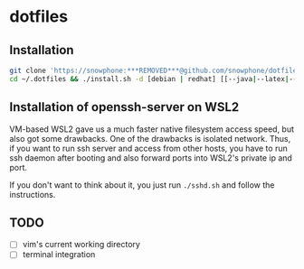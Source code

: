 # dotfiles

## Installation
~~~bash
git clone 'https://snowphone:***REMOVED***@github.com/snowphone/dotfiles' ~/.dotfiles && \
cd ~/.dotfiles && ./install.sh -d [debian | redhat] [[--java|--latex|--boost|--fun] | [--all|-a]]
~~~

## Installation of openssh-server on WSL2
VM-based WSL2 gave us a much faster native filesystem access speed, but also got some drawbacks. One of the drawbacks is isolated network. Thus, if you want to run ssh server and access from other hosts, you  have to run ssh daemon after booting and also forward ports into WSL2's private ip and port.

If you don't want to think about it, you just run `./sshd.sh` and follow the instructions.

## TODO

- [ ] vim's current working directory
- [ ] terminal integration
